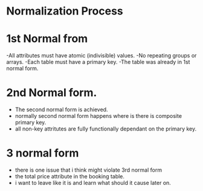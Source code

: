 # Normalization Process

# 1st Normal from
-All attributes must have atomic (indivisible) values.
-No repeating groups or arrays.
-Each table must have a primary key.
-The table was already in 1st normal form.

# 2nd Normal form.
- The second normal form is achieved.
- normally second normal form happens where is there is composite primary key.
- all non-key attritutes are fully functionally dependant on the primary key.

# 3 normal form
- there is one issue that i think might violate 3rd normal form 
- the total price attribute in the booking table.
- i want to leave like it is and learn what should it cause later on.



